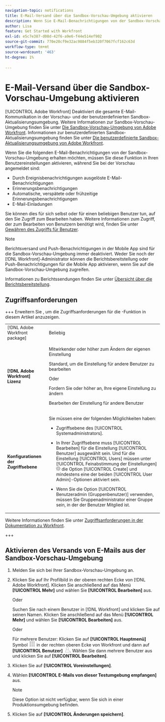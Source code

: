 ```yaml
---
navigation-topic: notifications
title: E-Mail-Versand über die Sandbox-Vorschau-Umgebung aktivieren
description: Wenn Sie E-Mail-Benachrichtigungen von der Sandbox-Vorschau-Umgebung erhalten möchten, müssen Sie diese Funktion in Ihren Benutzereinstellungen aktivieren, während Sie bei der Vorschau angemeldet sind.
author: Lisa
feature: Get Started with Workfront
exl-id: e5c7e387-d08d-42f6-a9e6-f44e514ef902
source-git-commit: 770e20cf9e32ac9884f5eb320f7067fcf162c63d
workflow-type: tm+mt
source-wordcount: '463'
ht-degree: 1%

---
```


# E-Mail-Versand über die Sandbox-Vorschau-Umgebung aktivieren

[!UICONTROL Adobe Workfront] Deaktiviert die gesamte E-Mail-Kommunikation in der Vorschau- und der benutzerdefinierten Sandbox-Aktualisierungsumgebung. Weitere Informationen zur Sandbox-Vorschau-Umgebung finden Sie unter [Die Sandbox-Vorschau-Umgebung von Adobe Workfront](../../administration-and-setup/set-up-workfront/workfront-testing-environments/wf-preview-sandbox-environment.md). Informationen zur benutzerdefinierten Sandbox-Aktualisierungsumgebung finden Sie unter [Die benutzerdefinierte Sandbox-Aktualisierungsumgebung von Adobe Workfront](../../administration-and-setup/set-up-workfront/workfront-testing-environments/wf-custom-refresh-sandbox-environment.md).

Wenn Sie die folgenden E-Mail-Benachrichtigungen von der Sandbox-Vorschau-Umgebung erhalten möchten, müssen Sie diese Funktion in Ihren Benutzereinstellungen aktivieren, während Sie bei der Vorschau angemeldet sind:

* Durch Ereignisbenachrichtigungen ausgelöste E-Mail-Benachrichtigungen
* Erinnerungsbenachrichtigungen
* Automatische, verspätete oder frühzeitige Erinnerungsbenachrichtigungen
* E-Mail-Einladungen

Sie können dies für sich selbst oder für einen beliebigen Benutzer tun, auf den Sie Zugriff zum Bearbeiten haben. Weitere Informationen zum Zugriff, der zum Bearbeiten von Benutzern benötigt wird, finden Sie unter [Gewähren des Zugriffs für Benutzer](../../administration-and-setup/add-users/configure-and-grant-access/grant-access-other-users.md).

>[!NOTE]
>
>Berichtsversand und Push-Benachrichtigungen in der Mobile App sind für die Sandbox-Vorschau-Umgebung immer deaktiviert. Weder Sie noch der [!DNL Workfront]-Administrator können die Berichtsbereitstellung oder Push-Benachrichtigungen für die Mobile App aktivieren, wenn Sie auf die Sandbox-Vorschau-Umgebung zugreifen.
>
>Informationen zu Berichtssendungen finden Sie unter [Übersicht über die Berichtsbereitstellung](../../reports-and-dashboards/reports/creating-and-managing-reports/set-up-report-deliveries.md).

## Zugriffsanforderungen

+++ Erweitern Sie , um die Zugriffsanforderungen für die -Funktion in diesem Artikel anzuzeigen.

<table style="table-layout:auto"> 
 <col> 
 </col> 
 <col> 
 </col> 
 <tbody> 
  <tr> 
   <td role="rowheader">[!DNL Adobe Workfront package]</strong></td> 
   <td> <p>Beliebig</p> </td> 
  </tr> 
  <tr> 
   <td role="rowheader"><strong>[!DNL Adobe Workfront] Lizenz</strong></td> 
   <td> 
   <p>Mitwirkender oder höher zum Ändern der eigenen Einstellung</p> <p>Standard, um die Einstellung für andere Benutzer zu bearbeiten</p> 
   Oder
   <p> Fordern Sie oder höher an, Ihre eigene Einstellung zu ändern</p> <p>Bearbeiten der Einstellung für andere Benutzer</p> </td> 
  </tr> 
  <tr> 
   <td role="rowheader"><strong>Konfigurationen der Zugriffsebene</strong></td> 
   <td> <p>Sie müssen eine der folgenden Möglichkeiten haben:</p> 
    <ul> 
     <li> <p>Zugriffsebene des [!UICONTROL Systemadministrators].</p> </li> 
     <li> <p>In Ihrer Zugriffsebene muss [!UICONTROL Bearbeiten] für die Einstellung [!UICONTROL Benutzer] ausgewählt sein. Und für die Einstellung [!UICONTROL Users] müssen unter [!UICONTROL Feinabstimmung der Einstellungen] <img src="assets/gear-icon-in-access-levels.png"> die Option [!UICONTROL Create] und mindestens eine der beiden [!UICONTROL User Admin]-Optionen aktiviert sein. </li> 
     <li>Wenn Sie die Option [!UICONTROL Benutzeradmin (Gruppenbenutzer)] verwenden, müssen Sie Gruppenadministrator einer Gruppe sein, in der der Benutzer Mitglied ist.</li> 
    </ul> </td> 
  </tr> 
 </tbody> 
</table>


Weitere Informationen finden Sie unter [Zugriffsanforderungen in der Dokumentation zu Workfront](/help/quicksilver/administration-and-setup/add-users/access-levels-and-object-permissions/access-level-requirements-in-documentation.md).

+++

## Aktivieren des Versands von E-Mails aus der Sandbox-Vorschau-Umgebung

1. Melden Sie sich bei Ihrer Sandbox-Vorschau-Umgebung an.
1. Klicken Sie auf Ihr Profilbild in der oberen rechten Ecke von [!DNL Adobe Workfront]. Klicken Sie anschließend auf das Menü **[!UICONTROL Mehr]** und wählen Sie **[!UICONTROL Bearbeiten]** aus.

   Oder

   Suchen Sie nach einem Benutzer in [!DNL Workfront] und klicken Sie auf seinen Namen. Klicken Sie anschließend auf das Menü **[!UICONTROL Mehr]** und wählen Sie **[!UICONTROL Bearbeiten]** aus.

   Oder

   Für mehrere Benutzer: Klicken Sie auf **[!UICONTROL Hauptmenü]** Symbol ![Hauptmenüsymbol](assets/main-menu-icon.png) in der rechten oberen Ecke von Workfront und dann auf **[!UICONTROL Benutzer]** ![Benutzersymbol](assets/users-icon-in-main-menu.png).  Wählen Sie dann mehrere Benutzer aus und klicken Sie auf **[!UICONTROL Bearbeiten]**.

1. Klicken Sie auf **[!UICONTROL Voreinstellungen]**.
1. Wählen **[!UICONTROL E-Mails von dieser Testumgebung empfangen]** aus.

   >[!NOTE]
   >
   >Diese Option ist nicht verfügbar, wenn Sie sich in einer Produktionsumgebung befinden.

1. Klicken Sie auf **[!UICONTROL Änderungen speichern]**.
